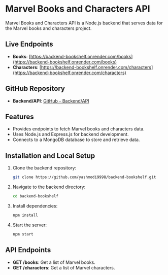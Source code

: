 
# Marvel Books and Characters API

Marvel Books and Characters API is a Node.js backend that serves data for the Marvel books and characters project.

## Live Endpoints

- **Books**: [https://backend-bookshelf.onrender.com/books](https://backend-bookshelf.onrender.com/books)
- **Characters**: [https://backend-bookshelf.onrender.com/characters](https://backend-bookshelf.onrender.com/characters)

## GitHub Repository

- **Backend/API**: [GitHub - Backend/API](https://github.com/yashmodi9998/backend-bookshelf)

## Features

- Provides endpoints to fetch Marvel books and characters data.
- Uses Node.js and Express.js for backend development.
- Connects to a MongoDB database to store and retrieve data.

## Installation and Local Setup

1. Clone the backend repository:

   ```bash
   git clone https://github.com/yashmodi9998/backend-bookshelf.git
   ```

2. Navigate to the backend directory:

   ```bash
   cd backend-bookshelf
   ```

3. Install dependencies:

   ```bash
   npm install
   ```

4. Start the server:

   ```bash
   npm start
   ```

## API Endpoints

- **GET /books**: Get a list of Marvel books.
- **GET /characters**: Get a list of Marvel characters.
